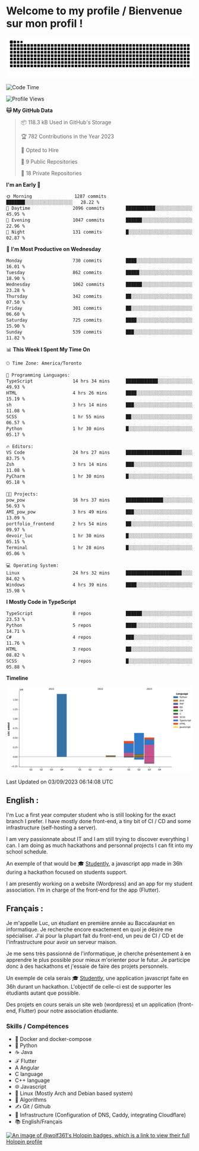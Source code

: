 # Welcome to my profile / Bienvenue sur mon profil !

![snake gif](https://github.com/wolf-361/wolf-361/blob/output/github-contribution-grid-snake.svg)

<!--START_SECTION:waka-->
![Code Time](http://img.shields.io/badge/Code%20Time-323%20hrs%2019%20mins-blue)

![Profile Views](http://img.shields.io/badge/Profile%20Views-0-blue)

**🐱 My GitHub Data** 

> 📦 118.3 kB Used in GitHub's Storage 
 > 
> 🏆 782 Contributions in the Year 2023
 > 
> 💼 Opted to Hire
 > 
> 📜 9 Public Repositories 
 > 
> 🔑 18 Private Repositories 
 > 
**I'm an Early 🐤** 

```text
🌞 Morning                1287 commits        ███████░░░░░░░░░░░░░░░░░░   28.22 % 
🌆 Daytime                2096 commits        ███████████░░░░░░░░░░░░░░   45.95 % 
🌃 Evening                1047 commits        ██████░░░░░░░░░░░░░░░░░░░   22.96 % 
🌙 Night                  131 commits         █░░░░░░░░░░░░░░░░░░░░░░░░   02.87 % 
```
📅 **I'm Most Productive on Wednesday** 

```text
Monday                   730 commits         ████░░░░░░░░░░░░░░░░░░░░░   16.01 % 
Tuesday                  862 commits         █████░░░░░░░░░░░░░░░░░░░░   18.90 % 
Wednesday                1062 commits        ██████░░░░░░░░░░░░░░░░░░░   23.28 % 
Thursday                 342 commits         ██░░░░░░░░░░░░░░░░░░░░░░░   07.50 % 
Friday                   301 commits         ██░░░░░░░░░░░░░░░░░░░░░░░   06.60 % 
Saturday                 725 commits         ████░░░░░░░░░░░░░░░░░░░░░   15.90 % 
Sunday                   539 commits         ███░░░░░░░░░░░░░░░░░░░░░░   11.82 % 
```


📊 **This Week I Spent My Time On** 

```text
🕑︎ Time Zone: America/Toronto

💬 Programming Languages: 
TypeScript               14 hrs 34 mins      ████████████░░░░░░░░░░░░░   49.93 % 
HTML                     4 hrs 26 mins       ████░░░░░░░░░░░░░░░░░░░░░   15.19 % 
sh                       3 hrs 14 mins       ███░░░░░░░░░░░░░░░░░░░░░░   11.08 % 
SCSS                     1 hr 55 mins        ██░░░░░░░░░░░░░░░░░░░░░░░   06.57 % 
Python                   1 hr 30 mins        █░░░░░░░░░░░░░░░░░░░░░░░░   05.17 % 

🔥 Editors: 
VS Code                  24 hrs 27 mins      █████████████████████░░░░   83.75 % 
Zsh                      3 hrs 14 mins       ███░░░░░░░░░░░░░░░░░░░░░░   11.08 % 
PyCharm                  1 hr 30 mins        █░░░░░░░░░░░░░░░░░░░░░░░░   05.18 % 

🐱‍💻 Projects: 
pow_pow                  16 hrs 37 mins      ██████████████░░░░░░░░░░░   56.93 % 
AMI_pow_pow              3 hrs 49 mins       ███░░░░░░░░░░░░░░░░░░░░░░   13.09 % 
portfolio_frontend       2 hrs 54 mins       ██░░░░░░░░░░░░░░░░░░░░░░░   09.97 % 
devoir_luc               1 hr 30 mins        █░░░░░░░░░░░░░░░░░░░░░░░░   05.15 % 
Terminal                 1 hr 28 mins        █░░░░░░░░░░░░░░░░░░░░░░░░   05.06 % 

💻 Operating System: 
Linux                    24 hrs 32 mins      █████████████████████░░░░   84.02 % 
Windows                  4 hrs 39 mins       ████░░░░░░░░░░░░░░░░░░░░░   15.98 % 
```

**I Mostly Code in TypeScript** 

```text
TypeScript               8 repos             ██████░░░░░░░░░░░░░░░░░░░   23.53 % 
Python                   5 repos             ████░░░░░░░░░░░░░░░░░░░░░   14.71 % 
C#                       4 repos             ███░░░░░░░░░░░░░░░░░░░░░░   11.76 % 
HTML                     3 repos             ██░░░░░░░░░░░░░░░░░░░░░░░   08.82 % 
SCSS                     2 repos             █░░░░░░░░░░░░░░░░░░░░░░░░   05.88 % 
```



**Timeline**

![Lines of Code chart](https://raw.githubusercontent.com/wolf-361/wolf-361/main/assets/bar_graph.png)


 Last Updated on 03/09/2023 06:14:08 UTC
<!--END_SECTION:waka-->

## English : 

I'm Luc a first year computer student who is still looking for the exact branch I prefer. I have mostly done front-end, a tiny bit of CI / CD and some infrastructure (self-hosting a server).

I am very passionnate about IT and I am still trying to discover everything I can. I am doing as much hackathons and personnal projects I can fit into my school schedule.

An exemple of that would be 🎓 [Studently](https://github.com/wolf-361/Studently-CodeJam12), a javascript app made in 36h during a hackathon focused on students support.

I am presently working on a website (Wordpress) and an app for my student association. I'm in charge of the front-end for the app (Flutter).

## Français :

Je m'appelle Luc, un étudiant en première année au Baccalauréat en informatique. Je recherche encore exactement en quoi je désire me spécialiser. J'ai pour la plupart fait du front-end, un peu de CI / CD et de l'infrastructure pour avoir un serveur maison.

Je me sens très passionné de l'informatique, je cherche présentement à en apprendre le plus possible pour mieux m'orienter pour le futur. Je participe donc à des hackathons et j'essaie de faire des projets personnels.

Un exemple de cela serais 🎓 [Studently](https://github.com/wolf-361/Studently-CodeJam12), une application javascript faite en 36h durant un hackathon. L'objectif de celle-ci est de supporter les étudiants autant que possible.

Des projets en cours serais un site web (wordpress) et un application (front-end, Flutter) pour notre association étudiante.

###  Skills / Compétences

* 🐋 Docker and docker-compose
* 🐍 Python
* ☕ Java
* ℱ Flutter
* A Angular
* C language
* C++ language
* 🌐 Javascript
* 🐧 Linux (Mostly Arch and Debian based system)
* 🧩 Algorithms
* ✍️ Git / Github
* 📜 Infrastructure (Configuration of DNS, Caddy, integrating Cloudflare)
* 📚 English/Français

[![An image of @wolf361's Holopin badges, which is a link to view their full Holopin profile](https://holopin.me/wolf361)](https://holopin.io/@wolf361)


